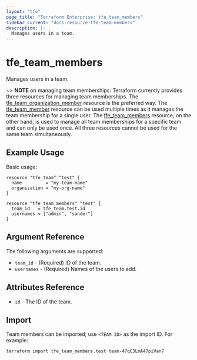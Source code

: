 ```yaml
---
layout: "tfe"
page_title: "Terraform Enterprise: tfe_team_members"
sidebar_current: "docs-resource-tfe-team-members"
description: |-
  Manages users in a team.
---
```


# tfe_team_members

Manages users in a team.

~> **NOTE** on managing team memberships: Terraform currently provides three
resources for managing team memberships.
The [tfe_team_organization_member](team_organization_member.html) resource is
the preferred way. The [tfe_team_member](team_member.html)
resource can be used multiple times as it manages the team membership for a
single user.  The [tfe_team_members](team_members.html) resource, on the other
hand, is used to manage all team memberships for a specific team and can only be
used once. All three resources cannot be used for the same team simultaneously.

## Example Usage

Basic usage:

```hcl
resource "tfe_team" "test" {
  name         = "my-team-name"
  organization = "my-org-name"
}

resource "tfe_team_members" "test" {
  team_id   = tfe_team.test.id
  usernames = ["admin", "sander"]
}
```

## Argument Reference

The following arguments are supported:

* `team_id` - (Required) ID of the team.
* `usernames` - (Required) Names of the users to add.

## Attributes Reference

* `id` - The ID of the team.

## Import

Team members can be imported; use `<TEAM ID>` as the import ID. For example:

```shell
terraform import tfe_team_members.test team-47qC3LmA47piVan7
```
